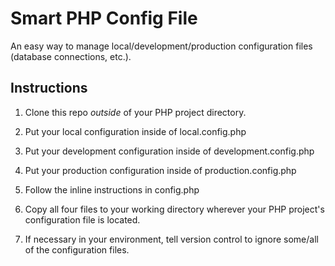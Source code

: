 Smart PHP Config File
=====================

An easy way to manage local/development/production configuration files (database connections, etc.).

Instructions
----------------

1) Clone this repo <em>outside</em> of your PHP project directory.

2) Put your local configuration inside of local.config.php

3) Put your development configuration inside of development.config.php

4) Put your production configuration inside of production.config.php

5) Follow the inline instructions in config.php

6) Copy all four files to your working directory wherever your PHP project's configuration file is located.

7) If necessary in your environment, tell version control to ignore some/all of the configuration files.
